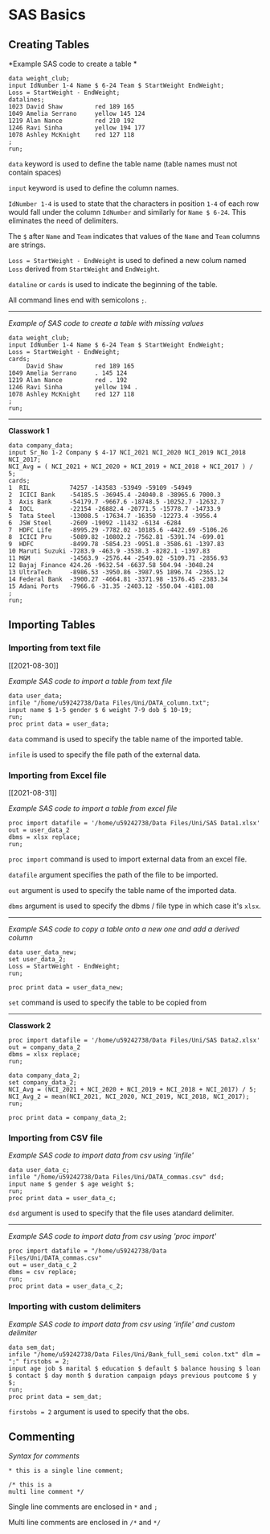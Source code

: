 # SAS Basics
## Creating Tables

*Example SAS code to create a table *

```sas
data weight_club;
input IdNumber 1-4 Name $ 6-24 Team $ StartWeight EndWeight;
Loss = StartWeight - EndWeight;
datalines;
1023 David Shaw         red 189 165
1049 Amelia Serrano     yellow 145 124
1219 Alan Nance         red 210 192
1246 Ravi Sinha         yellow 194 177
1078 Ashley McKnight    red 127 118
;
run;
```

`data` keyword is used to define the table name (table names must not contain spaces)

`input` keyword is used to define the column names.

`IdNumber 1-4` is used to state that the characters in position `1-4` of each row would fall under the column `IdNumber` and similarly for  `Name $ 6-24`. This eliminates the need of delimiters. 

The `$` after `Name` and `Team` indicates that values of the `Name` and `Team` columns are strings.

`Loss = StartWeight - EndWeight` is used to defined a new colum named `Loss` derived from `StartWeight` and `EndWeight`.

`dataline` or `cards` is used to indicate the beginning of the table.

All command lines end with semicolons `;`.

----
*Example of SAS code to create a table with missing values*

```sas
data weight_club;
input IdNumber 1-4 Name $ 6-24 Team $ StartWeight EndWeight;
Loss = StartWeight - EndWeight;
cards;
     David Shaw         red 189 165
1049 Amelia Serrano     . 145 124
1219 Alan Nance         red . 192
1246 Ravi Sinha         yellow 194 .
1078 Ashley McKnight    red 127 118
;
run;
```

----
**Classwork 1**
```sas
data company_data;
input Sr_No 1-2 Company $ 4-17 NCI_2021 NCI_2020 NCI_2019 NCI_2018 NCI_2017;
NCI_Avg = ( NCI_2021 + NCI_2020 + NCI_2019 + NCI_2018 + NCI_2017 ) / 5;
cards;
1  RIL           74257 -143583 -53949 -59109 -54949
2  ICICI Bank    -54185.5 -36945.4 -24040.8 -38965.6 7000.3
3  Axis Bank     -54179.7 -9667.6 -18748.5 -10252.7 -12632.7
4  IOCL          -22154 -26882.4 -20771.5 -15778.7 -14733.9
5  Tata Steel    -13008.5 -17634.7 -16350 -12273.4 -3956.4
6  JSW Steel     -2609 -19092 -11432 -6134 -6284
7  HDFC Life     -8995.29 -7782.02 -10185.6 -4422.69 -5106.26
8  ICICI Pru     -5089.82 -10802.2 -7562.81 -5391.74 -699.01
9  HDFC          -8499.78 -5854.23 -9951.8 -3586.61 -1397.83
10 Maruti Suzuki -7283.9 -463.9 -3538.3 -8282.1 -1397.83
11 M&M           -14563.9 -2576.44 -2549.02 -5109.71 -2856.93
12 Bajaj Finance 424.26 -9632.54 -6637.58 504.94 -3048.24
13 UltraTech     -8986.53 -3950.86 -3987.95 1896.74 -2365.12 
14 Federal Bank  -3900.27 -4664.81 -3371.98 -1576.45 -2383.34
15 Adani Ports   -7966.6 -31.35 -2403.12 -550.04 -4181.08
;
run;
```

## Importing Tables

### Importing from text file
[[2021-08-30]]

*Example SAS code to import a table from text file*

```sas
data user_data;
infile "/home/u59242738/Data Files/Uni/DATA_column.txt";
input name $ 1-5 gender $ 6 weight 7-9 dob $ 10-19;
run;
proc print data = user_data;
```

`data` command is used to specify the table name of the imported table.

`infile` is used to specify the file path of the external data. 

### Importing from Excel file
[[2021-08-31]]

*Example SAS code to import a table from excel file*

```sas
proc import datafile = '/home/u59242738/Data Files/Uni/SAS Data1.xlsx'
out = user_data_2
dbms = xlsx replace;
run;
```

`proc import` command is used to import external data from an excel file.

`datafile` argument specifies the path of the file to be imported. 

`out` argument is used to specify the table name of the imported data.

`dbms` argument is used to specify the dbms / file type in which case it's `xlsx`. 

----
*Example SAS code to copy a table onto a new one and add a derived column*

```sas
data user_data_new;
set user_data_2;
Loss = StartWeight - EndWeight;
run;

proc print data = user_data_new;
```

`set` command is used to  specify the table to be copied from 

----
**Classwork 2**
```sas
proc import datafile = '/home/u59242738/Data Files/Uni/SAS Data2.xlsx'
out = company_data_2
dbms = xlsx replace;
run;

data company_data_2;
set company_data_2;
NCI_Avg = (NCI_2021 + NCI_2020 + NCI_2019 + NCI_2018 + NCI_2017) / 5;
NCI_Avg_2 = mean(NCI_2021, NCI_2020, NCI_2019, NCI_2018, NCI_2017);
run;

proc print data = company_data_2;
```

### Importing from CSV file

*Example SAS code to import data from csv using 'infile'*
```sas
data user_data_c;
infile "/home/u59242738/Data Files/Uni/DATA_commas.csv" dsd;
input name $ gender $ age weight $;
run;
proc print data = user_data_c;
```

`dsd` argument is used to specify that the file uses atandard delimiter.

---

*Example SAS code to import data from csv using 'proc import'*
```sas
proc import datafile = "/home/u59242738/Data Files/Uni/DATA_commas.csv"
out = user_data_c_2
dbms = csv replace;
run;
proc print data = user_data_c_2;
```

### Importing with custom delimiters
*Example SAS code to import data from csv using 'infile' and custom delimiter*
```sas
data sem_dat;
infile "/home/u59242738/Data Files/Uni/Bank_full_semi colon.txt" dlm = ";" firstobs = 2;
input age job $ marital $ education $ default $ balance housing $ loan $ contact $ day month $ duration campaign pdays previous poutcome $ y $;
run;
proc print data = sem_dat;
```

`firstobs = 2` argument is used to specify that the obs.
## Commenting 
*Syntax for comments*

```sas
* this is a single line comment;

/* this is a 
multi line comment */
```

Single line comments are enclosed in `*` and `;`

Multi line comments are enclosed in `/*` and `*/`

